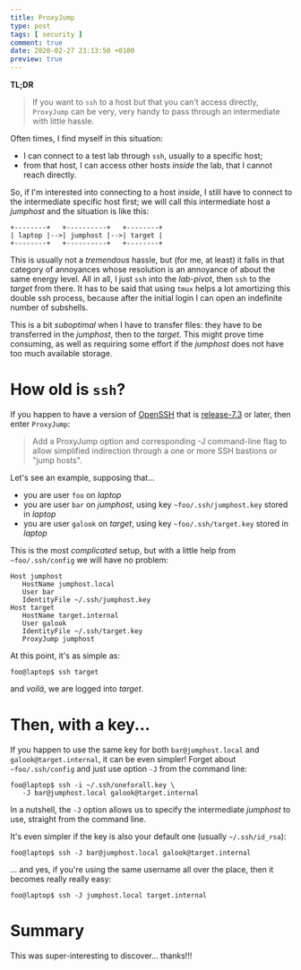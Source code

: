 ```yaml
---
title: ProxyJump
type: post
tags: [ security ]
comment: true
date: 2020-02-27 23:13:50 +0100
preview: true
---
```


**TL;DR**

> If you want to `ssh` to a host but that you can't access directly,
> `ProxyJump` can be very, very handy to pass through an intermediate
> with little hassle.

Often times, I find myself in this situation:

- I can connect to a test lab through `ssh`, usually to a specific host;
- from that host, I can access other hosts *inside* the lab, that I
  cannot reach directly.

So, if I'm interested into connecting to a host *inside*, I still have
to connect to the intermediate specific host first; we will call this
intermediate host a *jumphost* and the situation is like this:

```
+--------+   +----------+   +--------+
| laptop |-->| jumphost |-->| target |
+--------+   +----------+   +--------+
```

This is usually not a *tremendous* hassle, but (for me, at least) it
falls in that category of annoyances whose resolution is an annoyance of
about the same energy level. All in all, I just `ssh` into the
*lab-pivot*, then `ssh` to the *target* from there. It has to be said
that using `tmux` helps a lot amortizing this double ssh process,
because after the initial login I can open an indefinite number of
subshells.

This is a bit *suboptimal* when I have to transfer files: they have to
be transferred in the *jumphost*, then to the *target*. This might prove
time consuming, as well as requiring some effort if the *jumphost* does
not have too much available storage.

# How old is `ssh`?

If you happen to have a version of [OpenSSH][] that is [release-7.3][]
or later, then enter `ProxyJump`:

> Add a ProxyJump option and corresponding -J command-line flag to allow
> simplified indirection through a one or more SSH bastions or "jump
> hosts".

Let's see an example, supposing that...

- you are user `foo` on *laptop*
- you are user `bar` on *jumphost*, using key `~foo/.ssh/jumphost.key`
  stored in *laptop*
- you are user `galook` on *target*, using key `~foo/.ssh/target.key`
  stored in *laptop*

This is the most *complicated* setup, but with a little help from
`~foo/.ssh/config` we will have no problem:

```
Host jumphost
   HostName jumphost.local
   User bar
   IdentityFile ~/.ssh/jumphost.key
Host target
   HostName target.internal
   User galook
   IdentityFile ~/.ssh/target.key
   ProxyJump jumphost
```

At this point, it's as simple as:

```shell
foo@laptop$ ssh target
```

and *voilà*, we are logged into *target*.

# Then, with a key...

If you happen to use the same key for both `bar@jumphost.local` and
`galook@target.internal`, it can be even simpler! Forget about
`~foo/.ssh/config` and just use option `-J` from the command line:

```shell
foo@laptop$ ssh -i ~/.ssh/oneforall.key \
   -J bar@jumphost.local galook@target.internal
```

In a nutshell, the `-J` option allows us to specify the intermediate
*jumphost* to use, straight from the command line.

It's even simpler if the key is also your default one (usually
`~/.ssh/id_rsa`):

```shell
foo@laptop$ ssh -J bar@jumphost.local galook@target.internal
```

... and yes, if you're using the same username all over the place, then
it becomes really really easy:

```shell
foo@laptop$ ssh -J jumphost.local target.internal
```

# Summary

This was super-interesting to discover... thanks!!!

[OpenSSH]: https://www.openssh.com/
[release-7.3]: https://www.openssh.com/txt/release-7.3
